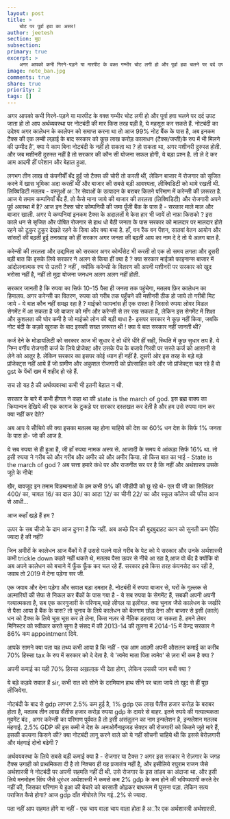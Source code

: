 ```yaml
---
layout: post
title: >
    चोट पर पूर्वा हवा का असर!
author: jeetesh
section: मुद्दा
subsection:
primary: true
excerpt: >
    अगर आपको कभी गिरने-पड़ने या मारपीट के वक्त गम्भीर चोट लगी हो और पूर्वा हवा चलने पर दर्द उपट जाता हो तो आप अर्थव्यवस्था पर नोटबंदी की मार किस तरह पड़ी है, ये महसूस कर सकते हैं. रघुराम राजन जैसे अर्थशास्त्री ने नोटबंदी पर अपनी सहमति नहीं दी थी. और इसी लिये मनमोहन सिंघ जैसे धुरंधर अर्थशास्त्री ने ...
image: note_ban.jpg
comments: true
share: true
priority: 2
tags: []
---
```


अगर आपको कभी गिरने-पड़ने या मारपीट के वक्त गम्भीर चोट लगी हो और पूर्वा हवा चलने पर दर्द उपट जाता हो तो आप अर्थव्यवस्था पर नोटबंदी की मार किस तरह पड़ी है, ये महसूस कर सकते हैं. नोटबंदी का उदेश्य अगर कालेधन के कालेपन को समाप्त करना था तो आज 99% नोट बैंक के पास है, अब इनकम टैक्स की एक लम्बी लड़ाई के बाद सरकार को कूछ लाख करोड़ कालाधन (टैक्स/जप्ती)के रुप में भी मिलने की उम्मीद है', क्या ये काम बिना नोटबंदी के नहीं हो सकता था ? हो सकता था, अगर मशीनरी दुरुस्त होती. और जब मशीनरी दुरुस्त नहीं है तो सरकार की कौन सी योजना सफल होगी, ये बड़ा प्रश्न है. तो ले दे कर आम आदमी हीं परेशान और बेहाल हुआ.

लगभग तीन लाख वो कंपनीयाँँ बँद हुईं जो टैक्स की चोरी तो करती थीं, लेकिन बाजार में रोजगार को सृजित करने में खास भूमिका अदा करतीं थीं और बाजार की सबसे बड़ी आवश्यता, लीक्विडिटी को थामे रखती थी. लिक्विडिटी मतलब - वस्तुओं अौर सेवाओं के उत्पादन के बराबर कितने परिमाण में करेन्सी की ज़रूरत है. आज ये तमाम कम्पनियाँ बँद हैं. तो कैसे माना जाये की बाजार की तरलता (लिक्विडिटी) और रोजगारी अपने पूर्व अवस्था में है? आज इन टैक्स चोर कोम्पनियोँ की जमा पूँजी बैंक के पास है - सरकार माले माल और बाजार खाली. अगर ये कम्पनियां  इनकम टैक्स के अदालतों मे केस हार भी जायें तो नफ़ा किसको ? इस काले धन से सृजित और पोषित रोजगार से हाथ धो बैठी जनता के पास सरकार को मालदार पर मालदार होते रहने को टुकुर टुकुर देखते रहने के सिवा और क्या बचा है. हाँ, वन रैंक वन पेंशन, सातवां वेतन आयोग और सांसदों की बढ़ती हुई तनख्वाह को हीं सरकार अगर जनता की बढ़ती आय का नाम दे दे तो ये अलग बात है.

करेन्सी की तरलता और उद्यमिता को सरकार अगर कोम्पँसेट भी करती तो एक तो समय लगता और दूसरी बड़ी बात कि इसके लिये सरकार ने अलग से किया हीं क्या है ? क्या सरकार माईक्रो फाइनान्स बाजार में आंदोलनात्मक रुप से उतरी ? नहीं , क्योंकि करेन्सी के वितरण की अपनी मशीनरी पर सरकार को खुद भरोसा नहीं है, नहीं तो मुद्रा योजना जनधन अलग अलग नहीं होती.

सरकार जानती है कि रुपया का सिर्फ 10-15 पैसा ही जनता तक पहुंचेगा, मतलब फ़िर कालेधन का हिमालय. अगर करेन्सी का वितरण, रुपया को गरीब तक पहुँचने की मशीनरी ठीक हो जाये तो गरीबी मिट जाये - ये बात कौन नहीं समझ रहा है ? माईक्रो फायनांस ही एक रास्ता है जिससे रुपया लोवर मिडल सेगमेंट में आ सकता है जो बाजार को माँग और करेन्सी से तर रख सकता है, लेकिन इस सेगमेंट में शिक्षा और कुशलता की घोर कमी है जो माईक्रो लोन की बड़ी बाधा है- इसपर सरकार ने कूछ नहीं किया, जबकि नोट बंदी के कड़वे खुराक के बाद इसकी सख्त ज़रूरत थी ! क्या ये बात सरकार नहीं जानती थी?

कर्ज देने के मोडायलिटी को सरकार आज भी सुधार दे तो धीरे धीरे हीं सही, स्थिति में कूछ सुधार तय है. ये निम्न वर्गीय रोजगारी कर्ज के लिये प्रोजेक्ट और उसके पेंच के बजाये गिरवी पर सस्ते कर्ज को आसानी से लेने को आतुर है. लेकिन सरकार का इसपर कोई ध्यान ही नहीं है. दूसरी ओर इस तरह के बड़े बड़े प्रॉजेक्ट्स नहीं आये हैं जो ग्रामीण और अकुशल रोजगारी  को प्रोत्साहित करे और जो प्रॉजेक्ट्स चल रहे हैं वो gst के पेंचों खम में शहीद हो रहे हैं.

सच तो यह है की अर्थव्यवस्था कभी भी इतनी बेहाल न थी.

सरकार के बारे में कभी हीगल ने कहा था की state is the march of god. इस ब्रह्म वाक्य का क्रियान्वन देखिये की एक कागज के टुकड़े  पर सरकार दस्तखत कर देती है और हम उसे रुपया मान कर क्या नहीं कर देते?

अब आप ये सोँचिये की क्या इसका मतलब यह होना चाहिये की देश का 60% धन देश के सिर्फ 1% जनता के पास हो- जो की आज है.

ये सब रुपया से ही हुआ है, जी हाँ रुपया नामक अस्त्र से. आजादी के समय ये आंकड़ा सिर्फ 16% था. तो इसी रुपया ने गरीब को और गरीब और अमीर को और अमीर किया. तो किस बात का भाई - State is the march of god ? अब सत्ता हमारे कंधे पर और राजनीत सर पर है कि नहीं और अर्थशास्त्र उसके जूते के नीचे!

खैर, बावजूद इन तमाम ​विडम्बनाओं के हम कभी 9% की जीडीपी को छू रहे थे- एल पी जी का सिलिंडर 400/ का, चावल 16/ का दाल 30/ का आटा 12/ का चीनी 22/ का और स्कूल कॉलेज की फीस आज से आधी...

आज कहाँ खड़े हैं हम ?

ऊपर के सब चीजो के दाम आज दुगना है कि नहीं. अब अच्छे दिन की बुदबुदाहट कान को सुनती कम ऐत्ठि ज्यादा है की नहीं?

जिन अमीरों के कालेधन आज बैंकों मे हैं उससे पलने वाले गरीब के पेट को ये सरकार और उनके अर्थशास्त्री कभी trickle down कहते नहीं थकते थे, मतलब पैसा ऊपर से नीचे आ रहा है,आज वो बँद है क्योंकि वो अब अपने कालेधन को बचाने में फूँक फूँक कर चल रहे हैं. सरकार इसे किस तरह कंपनसेट कर रही है, जवाब तो 2019 में देना पड़ेगा सर जी.

एक जवाब और देना पड़ेगा और सवाल बड़ा दमदार है. नोटबंदी में रुपया बाजार से, घरों के गुल्लक से अल्मारियों की सेफ से निकल कर बैंकों के पास गया है - ये सब रुपया के सेगमेंट हैं, सबकी अपनी अपनी गत्यात्मकता है, सब एक कारगुजारी के परिणाम,चाहे लीगल या इलीगल. क्या चुनाव जैसे कालेधन के जखीरे से पैसा आया है बैंक के पास? तो चुनाव के लिये कालेधन को बेलगाम छोड़ देना और बाजार से इसी (काले) धन को टैक्स के लिये चूस चूस कर ले लेना, किस नज़र से नैतिक ठहराया जा सकता है. हमने लेबर मिनिस्टर को स्वीकार करते सुना है संसद में की 2013-14 की तुलना में 2014-15 में केन्द्र सरकार ने 86% कम appointment दिये.

आपके सामने क्या पता यह तथ्य कभी आया है कि नहीं - एक आम आदमी अपनी औसतन कमाई का करीब 70% हिस्सा tax के रुप में सरकार को दे देता है. ये 'त्वमेव माता पिता त्वमेव' से ज़रा भी कम है क्या ?

अपनी कमाई का यही 70% हिस्सा अख़लाक़ भी देता होगा, लेकिन उसकी जान बची क्या ?

ये बड़े कड़वे सवाल हैं sir, कभी रात को सोने के दरमियान हाथ सीने पर चला जाये तो खुद से हीं पूछ लीजियेगा.

नोटबंदी के बाद से gdp लगभग 2.5% कम हुई है, 1% gdp एक लाख पैतीस हजार करोड़ के बराबर होता है, मतलब तीन लाख सैंतीस हजार करोड़ रुपया gdp के दायरे से बाहर. इतने रुपये की गत्यात्मकता मूवमेंट बंद , अगर करेन्सी का परिमाण पूर्ववत है तो इसी असंतुलन का नाम इन्फ्लेशन है, इन्फ्लेशन मतलब मंहगाई. 2.5% GDP की इस कमी ने देश के अनओर्गैनाइजड सेक्टर की रोजगारी को कितने जूते मारे हैं, इसकी कल्पना किसने की? क्या नोटबंदी लागू करने वाले को ये नहीं सोंचनी चाहिये थी कि इससे बेरोज़गारी और मंहगाई दोनो बढेगी ?

अर्थवयवस्था के लिये सबसे बड़ी कमाई क्या है - रोजगार या टैक्स ? अगर इस सरकार ने रोज़गार के जगह टैक्स उगाही को प्राथमिकता दी है तो निश्चय ही यह प्रजातंत्र नहीं है, और इसीलिये रघुराम राजन जैसे अर्थशास्त्री ने नोटबंदी पर अपनी सहमति नहीं दी थी. उसे रोजगार के इस तांडव का अंदाजा था. और इसी लिये मनमोहन सिंघ जैसे धुरंधर अर्थशास्त्री ने कमसे कम 2% gdp के कम होने की भविष्यवाणी करते देर नहीं की, जिसका परिणाम ये हुआ की बेचारे को बरसाती ओढ़कर बाथरूम में घुसना पड़ा. लेकिन सत्य पराजित कैसे होगा? आज gdp दाँत नीपोरते गिर गई..2% से ज्यादा.

पता नहीं आप सहमत होंगे या नहीं - एक चाय वाला चाय वाला होता है अौर एक अर्थशास्त्री अर्थशास्त्री.
